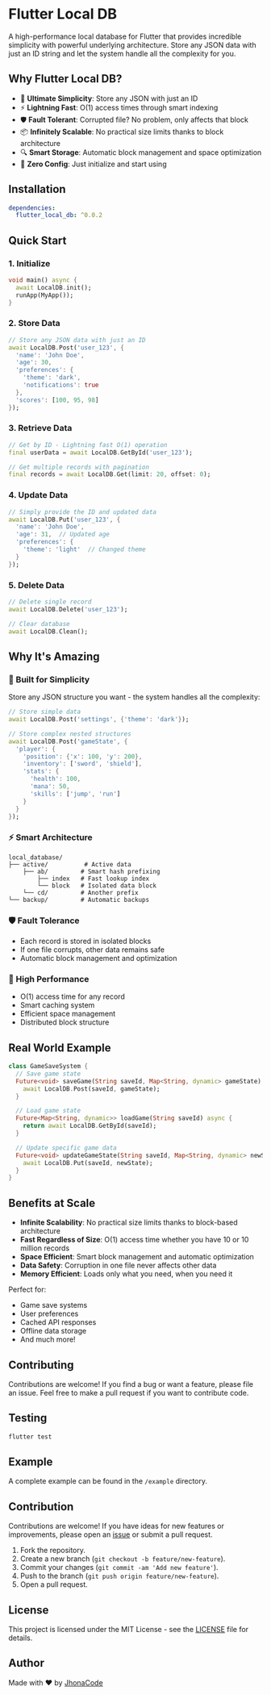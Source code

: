 # Flutter Local DB

A high-performance local database for Flutter that provides incredible simplicity with powerful underlying architecture. Store any JSON data with just an ID string and let the system handle all the complexity for you.

## Why Flutter Local DB?

- 🎯 **Ultimate Simplicity**: Store any JSON with just an ID
- ⚡ **Lightning Fast**: O(1) access times through smart indexing
- 🛡️ **Fault Tolerant**: Corrupted file? No problem, only affects that block
- 📦 **Infinitely Scalable**: No practical size limits thanks to block architecture
- 🔍 **Smart Storage**: Automatic block management and space optimization
- 🚀 **Zero Config**: Just initialize and start using

## Installation

```yaml
dependencies:
  flutter_local_db: ^0.0.2
```

## Quick Start

### 1. Initialize
```dart
void main() async {
  await LocalDB.init();
  runApp(MyApp());
}
```

### 2. Store Data
```dart
// Store any JSON data with just an ID
await LocalDB.Post('user_123', {
  'name': 'John Doe',
  'age': 30,
  'preferences': {
    'theme': 'dark',
    'notifications': true
  },
  'scores': [100, 95, 98]
});
```

### 3. Retrieve Data
```dart
// Get by ID - Lightning fast O(1) operation
final userData = await LocalDB.GetById('user_123');

// Get multiple records with pagination
final records = await LocalDB.Get(limit: 20, offset: 0);
```

### 4. Update Data
```dart
// Simply provide the ID and updated data
await LocalDB.Put('user_123', {
  'name': 'John Doe',
  'age': 31,  // Updated age
  'preferences': {
    'theme': 'light'  // Changed theme
  }
});
```

### 5. Delete Data
```dart
// Delete single record
await LocalDB.Delete('user_123');

// Clear database
await LocalDB.Clean();
```

## Why It's Amazing

### 🎯 Built for Simplicity
Store any JSON structure you want - the system handles all the complexity:
```dart
// Store simple data
await LocalDB.Post('settings', {'theme': 'dark'});

// Store complex nested structures
await LocalDB.Post('gameState', {
  'player': {
    'position': {'x': 100, 'y': 200},
    'inventory': ['sword', 'shield'],
    'stats': {
      'health': 100,
      'mana': 50,
      'skills': ['jump', 'run']
    }
  }
});
```

### ⚡ Smart Architecture
```
local_database/
├── active/          # Active data
    ├── ab/         # Smart hash prefixing
        ├── index   # Fast lookup index
        └── block   # Isolated data block
    └── cd/         # Another prefix
└── backup/         # Automatic backups
```

### 🛡️ Fault Tolerance
- Each record is stored in isolated blocks
- If one file corrupts, other data remains safe
- Automatic block management and optimization

### 🚀 High Performance
- O(1) access time for any record
- Smart caching system
- Efficient space management
- Distributed block structure

## Real World Example

```dart
class GameSaveSystem {
  // Save game state
  Future<void> saveGame(String saveId, Map<String, dynamic> gameState) async {
    await LocalDB.Post(saveId, gameState);
  }

  // Load game state
  Future<Map<String, dynamic>> loadGame(String saveId) async {
    return await LocalDB.GetById(saveId);
  }

  // Update specific game data
  Future<void> updateGameState(String saveId, Map<String, dynamic> newState) async {
    await LocalDB.Put(saveId, newState);
  }
}
```

## Benefits at Scale

- **Infinite Scalability**: No practical size limits thanks to block-based architecture
- **Fast Regardless of Size**: O(1) access time whether you have 10 or 10 million records
- **Space Efficient**: Smart block management and automatic optimization
- **Data Safety**: Corruption in one file never affects other data
- **Memory Efficient**: Loads only what you need, when you need it

Perfect for:
- Game save systems
- User preferences
- Cached API responses
- Offline data storage
- And much more!

## Contributing

Contributions are welcome! If you find a bug or want a feature, please file an issue. Feel free to make a pull request if you want to contribute code.

## Testing
```dart
flutter test
```

## Example
A complete example can be found in the `/example` directory.


## Contribution

Contributions are welcome! If you have ideas for new features or improvements, please open an [issue](https://github.com/JhonaCodes/flutter_local_db/issues) or submit a pull request.

1. Fork the repository.
2. Create a new branch (`git checkout -b feature/new-feature`).
3. Commit your changes (`git commit -am 'Add new feature'`).
4. Push to the branch (`git push origin feature/new-feature`).
5. Open a pull request.

## License

This project is licensed under the MIT License - see the [LICENSE](LICENSE) file for details.

## Author
Made with ❤️ by [JhonaCode](https://github.com/JhonaCodes)